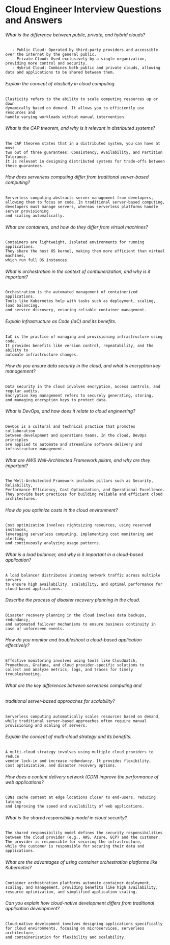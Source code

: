 # Cloud Engineer Interview Questions and Answers

###### What is the difference between public, private, and hybrid clouds?
```    
   - Public Cloud: Operated by third-party providers and accessible over the internet by the general public.
   - Private Cloud: Used exclusively by a single organization, providing more control and security.
   - Hybrid Cloud: Combines both public and private clouds, allowing data and applications to be shared between them.
```


###### Explain the concept of elasticity in cloud computing.
```    
Elasticity refers to the ability to scale computing resources up or down
dynamically based on demand. It allows you to efficiently use resources and
handle varying workloads without manual intervention.
```


###### What is the CAP theorem, and why is it relevant in distributed systems?
```    
The CAP theorem states that in a distributed system, you can have at most 
two out of three guarantees: Consistency, Availability, and Partition Tolerance. 
It is relevant in designing distributed systems for trade-offs between these guarantees.
```


###### How does serverless computing differ from traditional server-based computing?
```    
Serverless computing abstracts server management from developers, 
allowing them to focus on code. In traditional server-based computing, 
developers must manage servers, whereas serverless platforms handle server provisioning 
and scaling automatically.
```


###### What are containers, and how do they differ from virtual machines?
```    
Containers are lightweight, isolated environments for running applications. 
They share the host OS kernel, making them more efficient than virtual machines, 
which run full OS instances.
```


###### What is orchestration in the context of containerization, and why is it important?
```    
Orchestration is the automated management of containerized applications. 
Tools like Kubernetes help with tasks such as deployment, scaling, load balancing, 
and service discovery, ensuring reliable container management.
```


###### Explain Infrastructure as Code (IaC) and its benefits.
```    
IaC is the practice of managing and provisioning infrastructure using code. 
It provides benefits like version control, repeatability, and the ability to 
automate infrastructure changes.
```


###### How do you ensure data security in the cloud, and what is encryption key management?
```    
Data security in the cloud involves encryption, access controls, and regular audits. 
Encryption key management refers to securely generating, storing, 
and managing encryption keys to protect data.
```


###### What is DevOps, and how does it relate to cloud engineering?
```    
DevOps is a cultural and technical practice that promotes collaboration 
between development and operations teams. In the cloud, DevOps principles 
are applied to automate and streamline software delivery and infrastructure management.
```


###### What are AWS Well-Architected Framework pillars, and why are they important?
```    
The Well-Architected Framework includes pillars such as Security, Reliability, 
Performance Efficiency, Cost Optimization, and Operational Excellence. 
They provide best practices for building reliable and efficient cloud architectures.
```


###### How do you optimize costs in the cloud environment?
```    
Cost optimization involves rightsizing resources, using reserved instances, 
leveraging serverless computing, implementing cost monitoring and alerting, 
and continuously analyzing usage patterns.
```


###### What is a load balancer, and why is it important in a cloud-based application?
```    
A load balancer distributes incoming network traffic across multiple servers 
to ensure high availability, scalability, and optimal performance for cloud-based applications.
```


###### Describe the process of disaster recovery planning in the cloud.
```    
Disaster recovery planning in the cloud involves data backups, redundancy, 
and automated failover mechanisms to ensure business continuity in case of unforeseen events.
```


###### How do you monitor and troubleshoot a cloud-based application effectively?
```    
Effective monitoring involves using tools like CloudWatch, 
Prometheus, Grafana, and cloud provider-specific solutions to 
collect and analyze metrics, logs, and traces for timely troubleshooting.
```


###### What are the key differences between serverless computing and  <br />
###### traditional server-based approaches for scalability?  
```    
Serverless computing automatically scales resources based on demand, 
while traditional server-based approaches often require manual provisioning and scaling of servers.
```


###### Explain the concept of multi-cloud strategy and its benefits.
```    
A multi-cloud strategy involves using multiple cloud providers to reduce 
vendor lock-in and increase redundancy. It provides flexibility, 
cost optimization, and disaster recovery options.
```


###### How does a content delivery network (CDN) improve the performance of web applications?
```    
CDNs cache content at edge locations closer to end-users, reducing latency 
and improving the speed and availability of web applications.
```

###### What is the shared responsibility model in cloud security?
```    
The shared responsibility model defines the security responsibilities 
between the cloud provider (e.g., AWS, Azure, GCP) and the customer. 
The provider is responsible for securing the infrastructure, 
while the customer is responsible for securing their data and applications.
```

###### What are the advantages of using container orchestration platforms like Kubernetes?
 ```   
Container orchestration platforms automate container deployment, 
scaling, and management, providing benefits like high availability, 
resource optimization, and simplified application scaling.
```

###### Can you explain how cloud-native development differs from traditional application development?
 ```   
Cloud-native development involves designing applications specifically 
for cloud environments, focusing on microservices, serverless architecture, 
and containerization for flexibility and scalability.
```